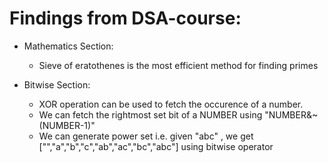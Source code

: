 # Findings from DSA-course:
- Mathematics Section:
    - Sieve of eratothenes is the most efficient method for finding primes

- Bitwise Section:
    
    - XOR operation can be used to fetch the occurence of a number.
    - We can fetch the rightmost set bit of a NUMBER using "NUMBER&~(NUMBER-1)"
    - We can generate power set i.e. given "abc" , we get ["","a","b","c","ab","ac","bc","abc"] using bitwise operator